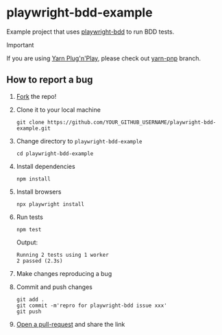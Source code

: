 # playwright-bdd-example

Example project that uses [playwright-bdd](https://github.com/vitalets/playwright-bdd) to run BDD tests.

> [!IMPORTANT]
> If you are using [Yarn Plug'n'Play](https://yarnpkg.com/features/pnp), please check out [yarn-pnp](https://github.com/vitalets/playwright-bdd-example/tree/yarn-pnp) branch.

## How to report a bug

1. [Fork](https://github.com/vitalets/playwright-bdd-example/fork) the repo!
2. Clone it to your local machine

   ```
   git clone https://github.com/YOUR_GITHUB_USERNAME/playwright-bdd-example.git
   ```

3. Change directory to `playwright-bdd-example`

   ```
   cd playwright-bdd-example
   ```

4. Install dependencies

   ```
   npm install
   ```

5. Install browsers

   ```
   npx playwright install
   ```

6. Run tests

   ```
   npm test
   ```

   Output:

   ```
   Running 2 tests using 1 worker
   2 passed (2.3s)
   ```

7. Make changes reproducing a bug

8. Commit and push changes
   ```
   git add .
   git commit -m'repro for playwright-bdd issue xxx'
   git push
   ```
9. [Open a pull-request](https://github.com/vitalets/playwright-bdd-example/pulls) and share the link
